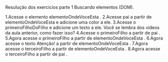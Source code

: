 Resulução dos exercicios parte 1 Buscando elementos (DOM).

1.Acesse o elemento elementoOndeVoceEsta .
2.Acesse pai a partir de elementoOndeVoceEsta e adicione uma color a ele.
3.Acesse o primeiroFilhoDoFilho e adicione um texto a ele. Você se lembra dos vídeos da aula anterior, como fazer isso?
4.Acesse o primeiroFilho a partir de pai .
5.Agora acesse o primeiroFilho a partir de elementoOndeVoceEsta .
6.Agora acesse o texto Atenção! a partir de elementoOndeVoceEsta .
7.Agora acesse o terceiroFilho a partir de elementoOndeVoceEsta .
8.Agora acesse o terceiroFilho a partir de pai .
